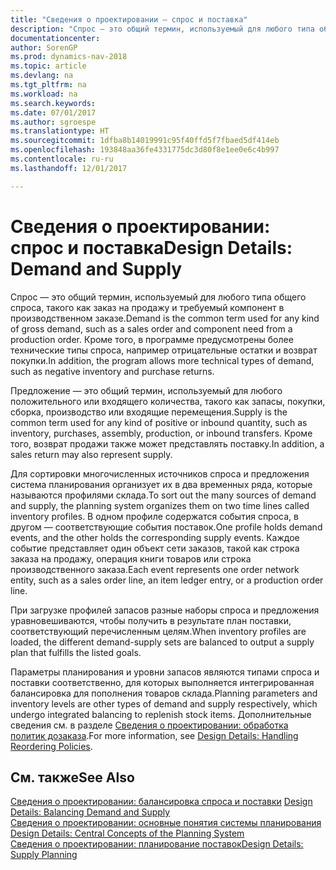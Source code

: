 ```yaml
---
title: "Сведения о проектировании — спрос и поставка"
description: "Спрос — это общий термин, используемый для любого типа общего спроса, такого как заказ на продажу и требуемый компонент в производственном заказе. Кроме того, в программе предусмотрены более технические типы спроса, например отрицательные остатки и возврат покупки."
documentationcenter: 
author: SorenGP
ms.prod: dynamics-nav-2018
ms.topic: article
ms.devlang: na
ms.tgt_pltfrm: na
ms.workload: na
ms.search.keywords: 
ms.date: 07/01/2017
ms.author: sgroespe
ms.translationtype: HT
ms.sourcegitcommit: 1dfba8b14019991c95f40ffd5f7fbaed5df414eb
ms.openlocfilehash: 193848aa36fe4331775dc3d80f8e1ee0e6c4b997
ms.contentlocale: ru-ru
ms.lasthandoff: 12/01/2017

---
```

# <a name="design-details-demand-and-supply"></a><span data-ttu-id="83510-104">Сведения о проектировании: спрос и поставка</span><span class="sxs-lookup"><span data-stu-id="83510-104">Design Details: Demand and Supply</span></span>
<span data-ttu-id="83510-105">Спрос — это общий термин, используемый для любого типа общего спроса, такого как заказ на продажу и требуемый компонент в производственном заказе.</span><span class="sxs-lookup"><span data-stu-id="83510-105">Demand is the common term used for any kind of gross demand, such as a sales order and component need from a production order.</span></span> <span data-ttu-id="83510-106">Кроме того, в программе предусмотрены более технические типы спроса, например отрицательные остатки и возврат покупки.</span><span class="sxs-lookup"><span data-stu-id="83510-106">In addition, the program allows more technical types of demand, such as negative inventory and purchase returns.</span></span>  
  
 <span data-ttu-id="83510-107">Предложение — это общий термин, используемый для любого положительного или входящего количества, такого как запасы, покупки, сборка, производство или входящие перемещения.</span><span class="sxs-lookup"><span data-stu-id="83510-107">Supply is the common term used for any kind of positive or inbound quantity, such as inventory, purchases, assembly, production, or inbound transfers.</span></span> <span data-ttu-id="83510-108">Кроме того, возврат продажи также может представлять поставку.</span><span class="sxs-lookup"><span data-stu-id="83510-108">In addition, a sales return may also represent supply.</span></span>  
  
 <span data-ttu-id="83510-109">Для сортировки многочисленных источников спроса и предложения система планирования организует их в два временных ряда, которые называются профилями склада.</span><span class="sxs-lookup"><span data-stu-id="83510-109">To sort out the many sources of demand and supply, the planning system organizes them on two time lines called inventory profiles.</span></span> <span data-ttu-id="83510-110">В одном профиле содержатся события спроса, в другом — соответствующие события поставок.</span><span class="sxs-lookup"><span data-stu-id="83510-110">One profile holds demand events, and the other holds the corresponding supply events.</span></span> <span data-ttu-id="83510-111">Каждое событие представляет один объект сети заказов, такой как строка заказа на продажу, операция книги товаров или строка производственного заказа.</span><span class="sxs-lookup"><span data-stu-id="83510-111">Each event represents one order network entity, such as a sales order line, an item ledger entry, or a production order line.</span></span>  
  
 <span data-ttu-id="83510-112">При загрузке профилей запасов разные наборы спроса и предложения уравновешиваются, чтобы получить в результате план поставки, соответствующий перечисленным целям.</span><span class="sxs-lookup"><span data-stu-id="83510-112">When inventory profiles are loaded, the different demand-supply sets are balanced to output a supply plan that fulfills the listed goals.</span></span>  
  
 <span data-ttu-id="83510-113">Параметры планирования и уровни запасов являются типами спроса и поставки соответственно, для которых выполняется интегрированная балансировка для пополнения товаров склада.</span><span class="sxs-lookup"><span data-stu-id="83510-113">Planning parameters and inventory levels are other types of demand and supply respectively, which undergo integrated balancing to replenish stock items.</span></span> <span data-ttu-id="83510-114">Дополнительные сведения см. в разделе [Сведения о проектировании: обработка политик дозаказа](design-details-handling-reordering-policies.md).</span><span class="sxs-lookup"><span data-stu-id="83510-114">For more information, see [Design Details: Handling Reordering Policies](design-details-handling-reordering-policies.md).</span></span>  
  
## <a name="see-also"></a><span data-ttu-id="83510-115">См. также</span><span class="sxs-lookup"><span data-stu-id="83510-115">See Also</span></span>  
 <span data-ttu-id="83510-116">[Сведения о проектировании: балансировка спроса и поставки](design-details-balancing-demand-and-supply.md) </span><span class="sxs-lookup"><span data-stu-id="83510-116">[Design Details: Balancing Demand and Supply](design-details-balancing-demand-and-supply.md) </span></span>  
 <span data-ttu-id="83510-117">[Сведения о проектировании: основные понятия системы планирования](design-details-central-concepts-of-the-planning-system.md) </span><span class="sxs-lookup"><span data-stu-id="83510-117">[Design Details: Central Concepts of the Planning System](design-details-central-concepts-of-the-planning-system.md) </span></span>  
 [<span data-ttu-id="83510-118">Сведения о проектировании: планирование поставок</span><span class="sxs-lookup"><span data-stu-id="83510-118">Design Details: Supply Planning</span></span>](design-details-supply-planning.md)
